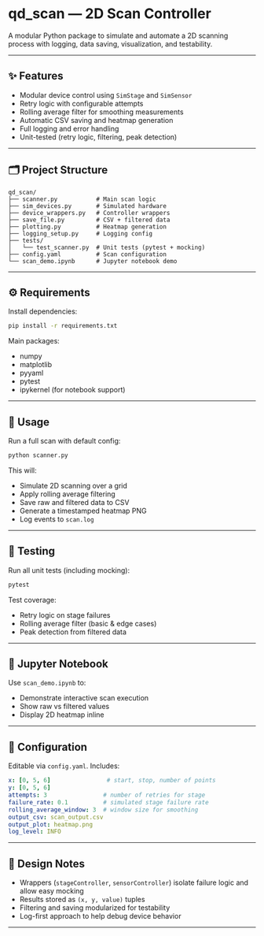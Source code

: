 # qd_scan — 2D Scan Controller

A modular Python package to simulate and automate a 2D scanning process with logging, data saving, visualization, and testability.

---

## ✨ Features

- Modular device control using `SimStage` and `SimSensor`
- Retry logic with configurable attempts
- Rolling average filter for smoothing measurements
- Automatic CSV saving and heatmap generation
- Full logging and error handling
- Unit-tested (retry logic, filtering, peak detection)

---

## 🗂️ Project Structure

```
qd_scan/
├── scanner.py           # Main scan logic
├── sim_devices.py       # Simulated hardware
├── device_wrappers.py   # Controller wrappers
├── save_file.py         # CSV + filtered data
├── plotting.py          # Heatmap generation
├── logging_setup.py     # Logging config
├── tests/
│   └── test_scanner.py  # Unit tests (pytest + mocking)
├── config.yaml          # Scan configuration
└── scan_demo.ipynb      # Jupyter notebook demo
```

---

## ⚙️ Requirements

Install dependencies:

```bash
pip install -r requirements.txt
```

Main packages:

- numpy
- matplotlib
- pyyaml
- pytest
- ipykernel (for notebook support)

---

## 🚀 Usage

Run a full scan with default config:

```bash
python scanner.py
```

This will:
- Simulate 2D scanning over a grid
- Apply rolling average filtering
- Save raw and filtered data to CSV
- Generate a timestamped heatmap PNG
- Log events to `scan.log`

---

## 🧪 Testing

Run all unit tests (including mocking):

```bash
pytest
```

Test coverage:
- Retry logic on stage failures
- Rolling average filter (basic & edge cases)
- Peak detection from filtered data

---

## 📓 Jupyter Notebook

Use `scan_demo.ipynb` to:
- Demonstrate interactive scan execution
- Show raw vs filtered values
- Display 2D heatmap inline

---

## 🔧 Configuration

Editable via `config.yaml`. Includes:

```yaml
x: [0, 5, 6]                # start, stop, number of points
y: [0, 5, 6]
attempts: 3                # number of retries for stage
failure_rate: 0.1          # simulated stage failure rate
rolling_average_window: 3  # window size for smoothing
output_csv: scan_output.csv
output_plot: heatmap.png
log_level: INFO
```

---

## 🧠 Design Notes

- Wrappers (`stageController`, `sensorController`) isolate failure logic and allow easy mocking
- Results stored as `(x, y, value)` tuples
- Filtering and saving modularized for testability
- Log-first approach to help debug device behavior

---